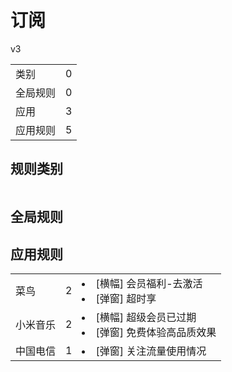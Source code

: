 # 订阅

v3

|||
| - |:-:|
|类别|0|
|全局规则|0|
|应用|3|
|应用规则|5|

## 规则类别

|||
| - |:-:|


## 全局规则



## 应用规则

||||
| - |:-:|-|
|菜鸟|2|<li>[横幅] 会员福利-去激活<li>[弹窗] 超时享|
|小米音乐|2|<li>[横幅] 超级会员已过期<li>[弹窗] 免费体验高品质效果|
|中国电信|1|<li>[弹窗] 关注流量使用情况|
